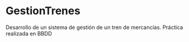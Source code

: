 # GestionTrenes
Desarrollo de un sistema de gestión de un tren de mercancías. Práctica realizada en BBDD

